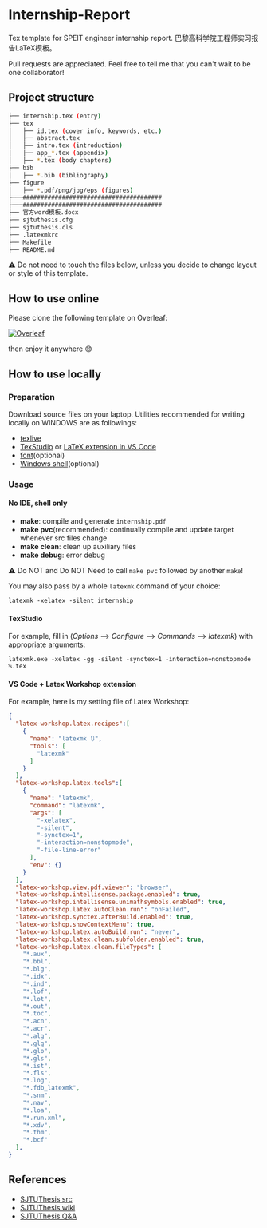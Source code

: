 # Internship-Report

Tex template for SPEIT engineer internship report. 巴黎高科学院工程师实习报告LaTeX模板。

Pull requests are appreciated. Feel free to tell me that you can't wait to be one collaborator!

## Project structure

```bash
├── internship.tex (entry)  
├── tex  
│   ├── id.tex (cover info, keywords, etc.)  
│   ├── abstract.tex  
│   ├── intro.tex (introduction)  
│   ├── app_*.tex (appendix)  
│   ├── *.tex (body chapters)  
├── bib  
│   ├── *.bib (bibliography)  
├── figure  
│   ├── *.pdf/png/jpg/eps (figures)  
├───#######################################  
├───#######################################  
├── 官方word模板.docx  
├── sjtuthesis.cfg  
├── sjtuthesis.cls  
├── .latexmkrc  
├── Makefile  
├── README.md  
```

:warning: Do not need to touch the files below, unless you decide to change layout or style of this template.

## How to use online

Please clone the following template on Overleaf:

[![Overleaf](https://img.shields.io/badge/overleaf-SPEIT%20Internship%20Report-brightgreen)](https://www.overleaf.com/latex/templates/speit-internship-report/qtdxjrxcpbrx)

then enjoy it anywhere :blush:

## How to use locally

### Preparation

Download source files on your laptop. Utilities recommended for writing locally on WINDOWS are as followings:
- [texlive](http://mirror.hust.edu.cn/CTAN/systems/texlive/tlnet/)
- [TexStudio](https://www.texstudio.org) or [LaTeX extension in VS Code](https://marketplace.visualstudio.com/items?itemName=James-Yu.latex-workshop)
- [font](https://pan.baidu.com/s/1kV68haJ)(optional)
- [Windows shell](https://babun.github.io/)(optional)

### Usage

#### No IDE, shell only

- **make**: compile and generate `internship.pdf`
- **make pvc**(recommended): continually compile and update target whenever src files change
- **make clean**: clean up auxiliary files
- **make debug**: error debug

:warning: Do NOT and Do NOT Need to call `make pvc` followed by another `make`!  

You may also pass by a whole `latexmk` command of your choice:  

`latexmk -xelatex -silent internship`


#### TexStudio

For example, fill in (*Options* --> *Configure* --> *Commands* --> *latexmk*) with appropriate arguments:  

`latexmk.exe -xelatex -gg -silent -synctex=1 -interaction=nonstopmode %.tex`


#### VS Code + Latex Workshop extension

For example, here is my setting file of Latex Workshop:

```json
{
  "latex-workshop.latex.recipes":[
    {
      "name": "latexmk 🔃",
      "tools": [
        "latexmk"
      ]
    }
  ],
  "latex-workshop.latex.tools":[
    {
      "name": "latexmk",
      "command": "latexmk",
      "args": [
        "-xelatex",
        "-silent",
        "-synctex=1",
        "-interaction=nonstopmode",
        "-file-line-error"
      ],
      "env": {}
    }
  ],
  "latex-workshop.view.pdf.viewer": "browser",
  "latex-workshop.intellisense.package.enabled": true,
  "latex-workshop.intellisense.unimathsymbols.enabled": true,
  "latex-workshop.latex.autoClean.run": "onFailed",
  "latex-workshop.synctex.afterBuild.enabled": true,
  "latex-workshop.showContextMenu": true,
  "latex-workshop.latex.autoBuild.run": "never",
  "latex-workshop.latex.clean.subfolder.enabled": true,
  "latex-workshop.latex.clean.fileTypes": [
    "*.aux",
    "*.bbl",
    "*.blg",
    "*.idx",
    "*.ind",
    "*.lof",
    "*.lot",
    "*.out",
    "*.toc",
    "*.acn",
    "*.acr",
    "*.alg",
    "*.glg",
    "*.glo",
    "*.gls",
    "*.ist",
    "*.fls",
    "*.log",
    "*.fdb_latexmk",
    "*.snm",
    "*.nav",
    "*.loa",
    "*.run.xml",
    "*.xdv",
    "*.thm",
    "*.bcf"
  ],
}
```


## References

- [SJTUThesis src](https://github.com/sjtug/SJTUThesis)
- [SJTUThesis wiki](https://github.com/sjtug/SJTUThesis/wiki/%E6%9C%AC%E5%9C%B0%E4%BD%BF%E7%94%A8%E8%AF%B4%E6%98%8E)
- [SJTUThesis Q&A](https://github.com/sjtug/SJTUThesis/wiki/%E5%B8%B8%E8%A7%81%E9%97%AE%E9%A2%98)